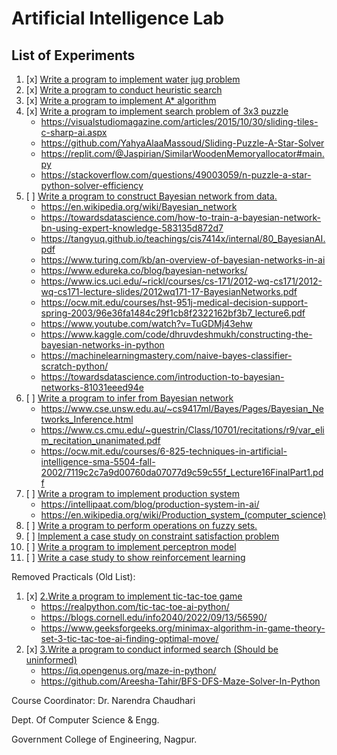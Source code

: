 # Artificial Intelligence Lab

## List of Experiments

1. [x] [Write a program to implement water jug problem](./P1_WaterJugProblem/)
2. [x] [Write a program to conduct heuristic search](./P2_HeuristicSearch/)
3. [x] [Write a program to implement A* algorithm](./P3_AStarAlgorithm/)
4. [x] [Write a program to implement search problem of 3x3 puzzle](./P4_Search3x3Puzzle/)
    - <https://visualstudiomagazine.com/articles/2015/10/30/sliding-tiles-c-sharp-ai.aspx>
    - <https://github.com/YahyaAlaaMassoud/Sliding-Puzzle-A-Star-Solver>
    - <https://replit.com/@Jaspirian/SimilarWoodenMemoryallocator#main.py>
    - <https://stackoverflow.com/questions/49003059/n-puzzle-a-star-python-solver-efficiency>
5. [ ] [Write a program to construct Bayesian network from data.](./P5_BayesianNetwork/)
    - <https://en.wikipedia.org/wiki/Bayesian_network>
    - <https://towardsdatascience.com/how-to-train-a-bayesian-network-bn-using-expert-knowledge-583135d872d7>
    - <https://tangyuq.github.io/teachings/cis7414x/internal/80_BayesianAI.pdf>
    - <https://www.turing.com/kb/an-overview-of-bayesian-networks-in-ai>
    - <https://www.edureka.co/blog/bayesian-networks/>
    - <https://www.ics.uci.edu/~rickl/courses/cs-171/2012-wq-cs171/2012-wq-cs171-lecture-slides/2012wq171-17-BayesianNetworks.pdf>
    - <https://ocw.mit.edu/courses/hst-951j-medical-decision-support-spring-2003/96e36fa1484c29f1cb8f2322162bf3b7_lecture6.pdf>
    - <https://www.youtube.com/watch?v=TuGDMj43ehw>
    - <https://www.kaggle.com/code/dhruvdeshmukh/constructing-the-bayesian-networks-in-python>
    - <https://machinelearningmastery.com/naive-bayes-classifier-scratch-python/>
    - <https://towardsdatascience.com/introduction-to-bayesian-networks-81031eeed94e>
6. [ ] [Write a program to infer from Bayesian network](./P6_InferBayesianNetwork/)
    - <https://www.cse.unsw.edu.au/~cs9417ml/Bayes/Pages/Bayesian_Networks_Inference.html>
    - <https://www.cs.cmu.edu/~guestrin/Class/10701/recitations/r9/var_elim_recitation_unanimated.pdf>
    - <https://ocw.mit.edu/courses/6-825-techniques-in-artificial-intelligence-sma-5504-fall-2002/7119c2c7a9d00760da07077d9c59c55f_Lecture16FinalPart1.pdf>
7. [ ] [Write a program to implement production system](./P7_ProductionSystem/)
    - <https://intellipaat.com/blog/production-system-in-ai/>
    - <https://en.wikipedia.org/wiki/Production_system_(computer_science)>
8. [ ] [Write a program to perform operations on fuzzy sets.](./P8_FuzzySets/)
9. [ ] [Implement a case study on constraint satisfaction problem](./P9_ConstraintSatisfaction/)
10. [ ] [Write a program to implement perceptron model](./P10_PerceptronModel/)
11. [ ] [Write a case study to show reinforcement learning](./P11_ReinforcementLearning/)

Removed Practicals (Old List):

1. [x] [2.Write a program to implement tic-tac-toe game](./_P2_TicTacToe/)
    - <https://realpython.com/tic-tac-toe-ai-python/>
    - <https://blogs.cornell.edu/info2040/2022/09/13/56590/>
    - <https://www.geeksforgeeks.org/minimax-algorithm-in-game-theory-set-3-tic-tac-toe-ai-finding-optimal-move/>
2. [x] [3.Write a program to conduct informed search (Should be uninformed)](./_P3_UninformedSearch/)
    - <https://iq.opengenus.org/maze-in-python/>
    - <https://github.com/Areesha-Tahir/BFS-DFS-Maze-Solver-In-Python>

Course Coordinator: Dr. Narendra Chaudhari

Dept. Of Computer Science & Engg.

Government College of Engineering, Nagpur.
